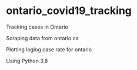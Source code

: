 # ontario_covid19_tracking

Tracking cases in Ontario

Scraping data from ontario.ca

Plotting loglog case rate for ontario 

Using Python 3.8
